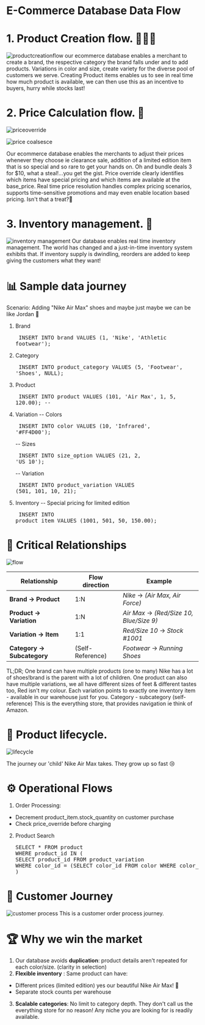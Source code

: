 # E-Commerce Database Data Flow
# 1. Product Creation flow. 👨🏽‍💻
![productcreationflow](https://github.com/user-attachments/assets/bf71da68-abc9-42e0-8b7b-c8742e2b1e8a)
our ecommerce database enables a merchant to create a brand, the respective category the brand falls under and to add products. Variations in color and size, create variety for the diverse pool of customers we serve. Creating Product items enables us to see in real time how much product is available, we can then use this as an incentive to buyers, hurry while stocks last! 
# 2. Price Calculation flow. 🟰
   ![priceoverride](https://github.com/user-attachments/assets/aa4632c5-4cd0-44d3-9398-ae3fefd36ec3)
   
   ![price coalsesce](https://github.com/user-attachments/assets/1c42bcca-7dba-48f9-be21-acf3ecdff421)


Our ecommerce database enables the merchants to adjust their prices whenever they choose ie clearance sale, addition of a limited edition item that is so special and so rare to get your hands on. Oh and bundle deals 3 for $10, what a steal!...you get the gist. Price override clearly identifies which items have special pricing and which items are available at the base_price. Real time price resolution handles complex pricing scenarios, supports time-sensitive promotions and may even enable location based pricing. Isn't that a treat?🍭 

# 3. Inventory management. 🚛
![inventory management](https://github.com/user-attachments/assets/1fea7bb9-d3c5-4d88-9649-db01581e4b1a)
Our database enables real time inventory management. The world has changed and a just-in-time inventory system exhibits that. If inventory supply is dwindling, reorders are added to keep giving the customers what they want!
# 📊 Sample data journey
Scenario: Adding "Nike Air Max" shoes and maybe just maybe we can be like Jordan 🏀
 1. Brand <pre> INSERT INTO brand VALUES (1, 'Nike', 'Athletic footwear');</pre>
 2. Category <pre> INSERT INTO product_category VALUES (5, 'Footwear', 'Shoes', NULL);</pre>
 3. Product <pre> INSERT INTO product VALUES (101, 'Air Max', 1, 5, 120.00); -- </pre>
 4. Variation
     -- Colors <pre> INSERT INTO color VALUES (10, 'Infrared', '#FF4D00'); </pre>
     -- Sizes <pre> INSERT INTO size_option VALUES (21, 2, 'US 10'); </pre>
     -- Variation <pre> INSERT INTO product_variation VALUES (501, 101, 10, 21); </pre>
 5. Inventory -- Special pricing for limited edition <pre> INSERT INTO product_item VALUES (1001, 501, 50,   150.00); </pre>

# 🔗 Critical Relationships
![flow](https://github.com/user-attachments/assets/86fd7555-a3a2-4f48-8ccf-47a857613b17)


| Relationship               | Flow direction     |    Example                                  
|--------------------------  |--------            |------------------------------------------|
| **Brand → Product**        | 1:N                | *Nike* → *(Air Max, Air Force)*          |
| **Product → Variation**    | 1:N                | *Air Max* → *(Red/Size 10, Blue/Size 9)* |
| **Variation → Item**       | 1:1                | *Red/Size 10* → *Stock #1001*            |
| **Category → Subcategory** |(Self-Reference)    | *Footwear* → *Running Shoes*             |

TL;DR; One brand can have multiple products (one to many) Nike has a lot of shoes!brand is the parent with a lot of children. One product can also have multiple variations, we all have different sizes of feet & different tastes too, Red isn't my colour. Each variation points to exactly one inventory item - available in our warehouse just for you. Category - subcategory (self-reference) This is the everything store, that provides navigation ie think of Amazon. 

# 👟 Product lifecycle. 
![lifecycle](https://github.com/user-attachments/assets/b5451b5b-c15e-4a7e-bbf2-2e3667fb285c)

The journey our 'child' Nike Air Max takes. They grow up so fast 😢

# ⚙️ Operational Flows

1. Order Processing:
- Decrement product_item.stock_quantity on customer purchase
- Check price_override before charging
2. Product Search
   <pre>SELECT * FROM product 
   WHERE product_id IN (
   SELECT product_id FROM product_variation
   WHERE color_id = (SELECT color_id FROM color WHERE color_name = 'Red')
   )</pre>

# 🚗 Customer Journey
  ![customer process](https://github.com/user-attachments/assets/c74b4891-fcaa-4a3e-9a9c-8062197447fb)
  This is a customer order process journey.

# 🏆 Why we win the market
1) Our database avoids **duplication**: product details aren't repeated for each color/size. (clarity in selection)
2)  **Flexible inventory** : Same product can have:
   - Different prices (limited edition) yes our beautiful Nike Air Max! 👟
   - Separate stock counts per warehouse
3) **Scalable categories**: No limit to category depth. They don't call us the everything store for no reason! Any niche you are looking for is readily available.
